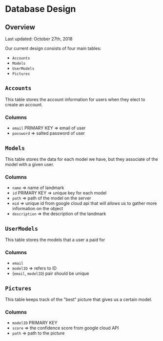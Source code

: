 # Database Design

## Overview
Last updated: October 27th, 2018

Our current design consists of four main tables:
  * `Accounts`
  * `Models`
  * `UserModels`
  * `Pictures`

## `Accounts`
This table stores the account information for users when they elect to create an account.

### Columns
  * `email` PRIMARY KEY => email of user
  * `password` => salted password of user

## `Models`
This table stores the data for each model we have, but they associate of the model with a given user.

### Columns
  * `name` => name of landmark
  * `id` PRIMARY KEY => unique key for each model
  * `path` => path of the model on the server
  * `mid` => unique id from google cloud api that will allows us to gather more information on the object
  * `description` => the description of the landmark

## `UserModels`
This table stores the models that a user a paid for

### Columns
  *  `email`
  * `modelID` => refers to ID
  * (`email`, `modelID`) pair should be unique

## `Pictures`
This table keeps track of the "best" picture that gives us a certain model.

### Columns
  * `modelID` PRIMARY KEY
  * `score` => the confidence score from google cloud API
  * `path` => path to the picture 
